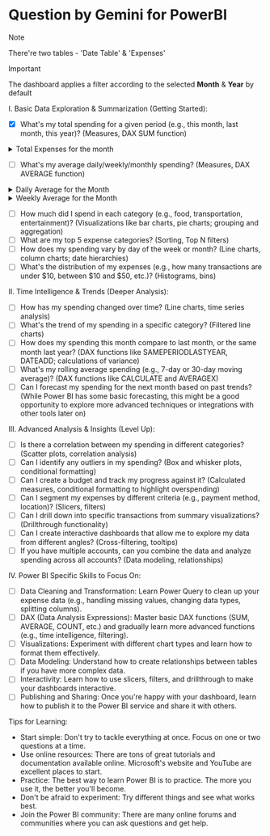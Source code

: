 # Question by Gemini for PowerBI

>[!NOTE]
> There're two tables - 'Date Table' & 'Expenses'

>[!IMPORTANT]
> The dashboard applies a filter according to the selected **Month** & **Year** by default

I. Basic Data Exploration & Summarization (Getting Started):

- [x] What's my total spending for a given period (e.g., this month, last month, this year)? (Measures, DAX SUM function)
<details>
   <summary>Total Expenses for the month</summary>
   Using DAX Measure - To find the total for the month

```
ThisMonthTotalExpenses = 
VAR TotalExpenses = SUM(Expenses[Amount])
RETURN
TotalExpenses
```

>Use the two slicers to change the Month and Year

</details>

- [ ] What's my average daily/weekly/monthly spending? (Measures, DAX AVERAGE function)
<details>
   <summary>Daily Average for the Month</summary>
  Invoking the 'Average()' function doesn't work as each day's expenses are broken down to different rows.
  
  Instead, we will need to further processing to refine the table with two possible approaches.

 <details>
   <summary>Using PowerQuery</summary>
   Performs a GROUPBY function to group all transactions according to the date.

```
let
    Source = Expenses,
    #"Grouped Rows" = Table.Group(Source, {"Date"}, {{"GroupBy Amount", each List.Sum([Amount]), type nullable number}}),
    #"Changed Type" = Table.TransformColumnTypes(#"Grouped Rows",{{"GroupBy Amount", Currency.Type}}),
    #"Duplicated Column" = Table.DuplicateColumn(#"Changed Type", "Date", "Date - Copy"),
    #"Duplicated Column1" = Table.DuplicateColumn(#"Duplicated Column", "Date", "Date - Copy.1"),
    #"Duplicated Column2" = Table.DuplicateColumn(#"Duplicated Column1", "Date", "Date - Copy.2"),
    #"Extracted Day" = Table.TransformColumns(#"Duplicated Column2",{{"Date - Copy", Date.Day, Int64.Type}}),
    #"Extracted Month Name" = Table.TransformColumns(#"Extracted Day", {{"Date - Copy.1", each Date.MonthName(_), type text}}),
    #"Extracted Year" = Table.TransformColumns(#"Extracted Month Name",{{"Date - Copy.2", Date.Year, Int64.Type}}),
    #"Changed Type1" = Table.TransformColumnTypes(#"Extracted Year",{{"Date - Copy.2", Int64.Type}}),
    #"Duplicated Column3" = Table.DuplicateColumn(#"Changed Type1", "Date", "Date - Copy.3"),
    #"Extracted Month" = Table.TransformColumns(#"Duplicated Column3",{{"Date - Copy.3", Date.Month, Int64.Type}}),
    #"Added Custom" = Table.AddColumn(#"Extracted Month", "Custom", each ((([#"Date - Copy.2"]*100) + [#"Date - Copy.3"]) * 100) + [#"Date - Copy"]),
    #"Changed Type2" = Table.TransformColumnTypes(#"Added Custom",{{"Custom", Int64.Type}, {"Date - Copy.2", type text}}),
    #"Renamed Columns" = Table.RenameColumns(#"Changed Type2",{{"Date - Copy", "Day"},{"Date - Copy.1", "Month"},{"Date - Copy.2", "Year"},{"Date - Copy.3", "Month_Num"},{"Custom", "DateKey"}}),
    #"Reordered Columns" = Table.ReorderColumns(#"Renamed Columns",{"Date", "GroupBy Amount", "Day", "Month_Num", "Month", "Year"})
in
    #"Reordered Columns"
```
</details>

<details>
  <summary>Using DAX Measure</summary>
  Invoke the AVERAGE() function on the [GroupBy Amount] column to the average per day.

```
DailyAverageExpenses = 
VAR SelectedMonth = SELECTEDVALUE('Expenses'[Month]) // get the value from the month slicer
VAR SelectedYear = SELECTEDVALUE('Expenses'[Year]) // get the value from the year slicer
RETURN

CALCULATE(
    AVERAGE('GroupBy Table'[GroupBy Amount]),
    'GroupBy Table'[Month] = SelectedMonth,
    'GroupBy Table'[Year] = SelectedYear
)
```
</details>
</details>

<details>
   <summary>Weekly Average for the Month</summary>
   One Approach is to create a table grouping records based on the **week of the month**. However, this is not recommended because this is not efficient.

<details>
  <summary>Using PowerQuery</summary>
   
```

```

</details>

<details>
  <summary>Using DAX Measure</summary>
   
```

```

</details>

</details>

- [ ] How much did I spend in each category (e.g., food, transportation, entertainment)? (Visualizations like bar charts, pie charts; grouping and aggregation)
- [ ] What are my top 5 expense categories? (Sorting, Top N filters)
- [ ] How does my spending vary by day of the week or month? (Line charts, column charts; date hierarchies)
- [ ] What's the distribution of my expenses (e.g., how many transactions are under $10, between $10 and $50, etc.)? (Histograms, bins)

II. Time Intelligence & Trends (Deeper Analysis):

- [ ] How has my spending changed over time? (Line charts, time series analysis)
- [ ] What's the trend of my spending in a specific category? (Filtered line charts)
- [ ] How does my spending this month compare to last month, or the same month last year? (DAX functions like SAMEPERIODLASTYEAR, DATEADD; calculations of variance)
- [ ] What's my rolling average spending (e.g., 7-day or 30-day moving average)? (DAX functions like CALCULATE and AVERAGEX)
- [ ] Can I forecast my spending for the next month based on past trends? (While Power BI has some basic forecasting, this might be a good opportunity to explore more advanced techniques or integrations with other tools later on)

III. Advanced Analysis & Insights (Level Up):

- [ ] Is there a correlation between my spending in different categories? (Scatter plots, correlation analysis)
- [ ] Can I identify any outliers in my spending? (Box and whisker plots, conditional formatting)
- [ ] Can I create a budget and track my progress against it? (Calculated measures, conditional formatting to highlight overspending)
- [ ] Can I segment my expenses by different criteria (e.g., payment method, location)? (Slicers, filters)
- [ ] Can I drill down into specific transactions from summary visualizations? (Drillthrough functionality)
- [ ] Can I create interactive dashboards that allow me to explore my data from different angles? (Cross-filtering, tooltips)
- [ ] If you have multiple accounts, can you combine the data and analyze spending across all accounts? (Data modeling, relationships)

IV.  Power BI Specific Skills to Focus On:

- [ ] Data Cleaning and Transformation: Learn Power Query to clean up your expense data (e.g., handling missing values, changing data types, splitting columns).
- [ ] DAX (Data Analysis Expressions): Master basic DAX functions (SUM, AVERAGE, COUNT, etc.) and gradually learn more advanced functions (e.g., time intelligence, filtering).
- [ ] Visualizations: Experiment with different chart types and learn how to format them effectively.
- [ ] Data Modeling: Understand how to create relationships between tables if you have more complex data.
- [ ] Interactivity: Learn how to use slicers, filters, and drillthrough to make your dashboards interactive.
- [ ] Publishing and Sharing: Once you're happy with your dashboard, learn how to publish it to the Power BI service and share it with others.

Tips for Learning:

* Start simple: Don't try to tackle everything at once. Focus on one or two questions at a time.
* Use online resources: There are tons of great tutorials and documentation available online. Microsoft's website and YouTube are excellent places to start.
* Practice: The best way to learn Power BI is to practice. The more you use it, the better you'll become.
* Don't be afraid to experiment: Try different things and see what works best.
* Join the Power BI community: There are many online forums and communities where you can ask questions and get help.
